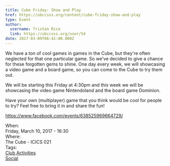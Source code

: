 ```yaml
---
title: Cube Friday: Show and Play 
href: https://ubccsss.org/content/cube-friday-show-and-play
type: Event
author:
  username: Tristan Rice
  link: https://ubccsss.org/user/54
date: 2017-03-09T06:41:00.000Z
---
```


<div class="field field-name-body field-type-text-with-summary field-label-hidden"><div class="field-items"><div class="field-item even"><p>We have a ton of cool games in games in the Cube, but they&apos;re often neglected for that one particular game. So we&apos;ve decided to give a chance for these forgotten gems to shine. One day every week, we will showcasing a video game and a board game, so you can come to the Cube to try them out.</p>

<p>We will be starting this Friday at 4:30pm and this week we will be showcasing the video game Nintendoland and the board game Dominion.</p>

<p>Have your own (multiplayer) game that you think would be cool for people to try? Feel free to bring it in and share the fun!</p>

<p><a href="https://www.facebook.com/events/638525969664729/">https://www.facebook.com/events/638525969664729/</a></p>
</div></div></div><div class="field field-name-field-dates field-type-datetime field-label-above"><div class="field-label">When:&#xA0;</div><div class="field-items"><div class="field-item even"><span class="date-display-single">Friday, March 10, 2017 - 16:30</span></div></div></div><div class="field field-name-field-location field-type-text field-label-above"><div class="field-label">Where:&#xA0;</div><div class="field-items"><div class="field-item even">The Cube - ICICS 021</div></div></div>    <footer>
    <div class="field field-name-field-tags field-type-taxonomy-term-reference field-label-above"><div class="field-label">Tags:&#xA0;</div><div class="field-items"><div class="field-item even"><a href="/club">Club Activities</a></div><div class="field-item odd"><a href="/social">Social</a></div></div></div>      </footer>